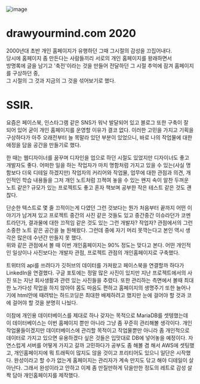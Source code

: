 ![image](https://user-images.githubusercontent.com/18201794/107038232-8f187c00-67ff-11eb-8fa0-9a6e11da2bdb.png)

# drawyourmind.com 2020

2000년대 초반 개인 홈페이지가 유행하던 그때 그시절의 감성을 끄집어내다.  
당시에 홈페이지 좀 만든다는 사람들끼리 서로의 개인 홈페이지를 왕래하면서   
방명록에 글을 남기고 '축전'이라는 것을 만들어 전달하던 그 시절 추억에 잠겨 홈페이지를 구상하던 중,  
그 시절의 그 것과 지금의 그 것을 섞어보기로 했다.  

# SSIR.

요즘은 페이스북, 인스타그램 같은 SNS가 워낙 발달되어 있고 블로그 또한 구축이 잘 되어 있어 굳이 개인 홈페이지를 운영할 이유가 결코 없다. 이러한 고민을 가지고 기획을 구상하다가 아주 오래전부터 늘 목말라 있던 부분이 있었으니, 바로 나의 작업물에 대한 애정을 담을 공간을 만들기로 했다.

한 때는 웹디자이너를 꿈꾸며 디자인을 업으로 하던 시절도 있었지만 디자이너도 좋고 개발자도 좋다. 어떠한 일을 하는 작업자가 마치 명함처럼 가지고 있을 수 있는(사실 명함보다 더욱 디테일 하겠지만) 작업자의 커리어와 작업물, 업무에 대한 관점과 의견, 개인적인 학습 내용들을 그저 개인 노트처럼 끄젹여 놓을 수 있는 왠지 속이 알찬 두꺼운 노트 같은? 규모가 있는 프로젝트도 좋고 혼자 책보며 공부한 작은 테스트 같은 것도 괜찮다.

단순한 텍스트로 몇 줄 끄적이는게 다였던 그런 것보다는 뭔가 처음부터 끝까지 어떤 이야기가 남겨져 있고 프로젝트 중간의 사진 같은 것들도 있고 중간중간 이슈라던가 코멘트라던가, 결과물에 대한 끄적임 같은 것도 있는 그런 개발자? 작업자? 관점에서의 그런 소중한 노트 같은 공간을 늘 원해왔다. 그런데 중에 자기 머리 못깍는다고 본인 역시 생각은 많은데 수년간 만들지 못 했다.  
위와 같은 관점에서 볼 때 이번 개인홈페이지는 90% 정도는 맞다고 본다. 어떤 개인적인 일상이나 사진보다는 개발자 관점, 프로젝트 관점의 개인홈페이지로 구축했다.

트위터의 api를 쓰려다가 깃허브의 데이터를 가져왔고 페이스북을 연결할까 하다가 LinkedIn을 연결했다. 구글 포토에는 정말 많은 사진이 있지만 지난 프로젝트에서의 사진 또는 지난 회사생활과 관련 있는 사진들을 추렸다. 또한 관리하는 측면에서 볼때 최대한 노가다성 작업을 하지 않아야 몸도 마음도 편하고 홈페이지의 생명주기 또한 늘어나기에 html안에 때려밖는 하드코딩은 최대한 배제하려고 했지만 눈에 걸어야 할 것과 코에 걸어야 할 것을 분명히 나눴다.

이참에 개인용 데이터베이스를 제대로 하나 갖자는 목적으로 MariaDB를 셋텡했는데 이 데이터베이스는 이번 홈페이지 뿐만 아니라 그냥 좀 꾸준히 관리해볼 생각이다. 개인 작업물들이겠지만 데이터베이스에 관리할 목적이고 작업물뿐만 아니라 좀 개인적으로 데이터로 가지고 있으면 유용하겠다 싶은 것들은 입맛대로 DB에 넣어놓을 예정이다. 자연스럽게 서버를 어떻게 가지고 갈까 고민하다가 공부도 좀 해볼 겸 해서 AWS에 셋팅했고, 개인홈페이지에 뭐 트래픽이 많지도 않을 것이고 프리티어도 있으니 일단은 시작했다. 완성이라고 할 수가 없는게 홈페이지는 관리자가 계속 만지도 닦고 해야 디테일이 살아난다. 그래서 완성이라고 안하고 이제 좀 만질만하게 닦을만한 정도의 레트로 감성 살짝 담아 개인홈페이지를 제작했다.
